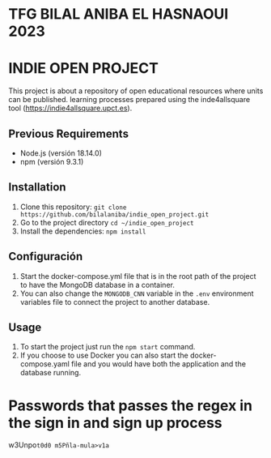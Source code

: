 # TFG BILAL ANIBA EL HASNAOUI 2023
# INDIE OPEN PROJECT

This project is about a repository of open educational resources where units can be published.
learning processes prepared using the inde4allsquare tool (https://indie4allsquare.upct.es).

## Previous Requirements

- Node.js (versión 18.14.0)
- npm (versión 9.3.1)

## Installation

1. Clone this repository: `git clone https://github.com/bilalaniba/indie_open_project.git`
2. Go to the project directory `cd ~/indie_open_project`
3. Install the dependencies: `npm install`

## Configuración

1. Start the docker-compose.yml file that is in the root path of the project to have the MongoDB database in a container.
2. You can also change the `MONGODB_CNN` variable in the `.env` environment variables file to connect the project to another database.

## Usage

1. To start the project just run the `npm start` command.
2. If you choose to use Docker you can also start the docker-compose.yaml file and you would have both the application and the database running.

# Passwords that passes the regex in the sign in and sign up process
w3Unpo<code>t0d0
m5Pñla-mula>v1a
